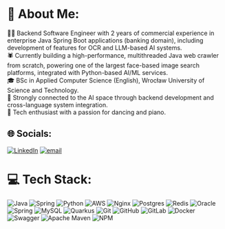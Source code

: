 # 💫 About Me:
👨‍💻 Backend Software Engineer with 2 years of commercial experience in enterprise Java Spring Boot applications (banking domain), including development of features for OCR and LLM-based AI systems.<br>🕷️ Currently building a high-performance, multithreaded Java web crawler from scratch, powering one of the largest face-based image search platforms, integrated with Python-based AI/ML services.<br>🎓 BSc in Applied Computer Science (English), Wrocław University of Science and Technology.<br>🧠 Strongly connected to the AI space through backend development and cross-language system integration.<br>🎹 Tech enthusiast with a passion for dancing and piano.


## 🌐 Socials:
[![LinkedIn](https://img.shields.io/badge/LinkedIn-%230077B5.svg?logo=linkedin&logoColor=white)](https://linkedin.com/in/https://www.linkedin.com/in/filipszydlak/) [![email](https://img.shields.io/badge/Email-D14836?logo=gmail&logoColor=white)](mailto:szydlakf@gmail.com) 

# 💻 Tech Stack:
![Java](https://img.shields.io/badge/java-%23ED8B00.svg?style=for-the-badge&logo=openjdk&logoColor=white) ![Spring](https://img.shields.io/badge/spring-%236DB33F.svg?style=for-the-badge&logo=spring&logoColor=white) ![Python](https://img.shields.io/badge/python-3670A0?style=for-the-badge&logo=python&logoColor=ffdd54) ![AWS](https://img.shields.io/badge/AWS-%23FF9900.svg?style=for-the-badge&logo=amazon-aws&logoColor=white) ![Nginx](https://img.shields.io/badge/nginx-%23009639.svg?style=for-the-badge&logo=nginx&logoColor=white) ![Postgres](https://img.shields.io/badge/postgres-%23316192.svg?style=for-the-badge&logo=postgresql&logoColor=white) ![Redis](https://img.shields.io/badge/redis-%23DD0031.svg?style=for-the-badge&logo=redis&logoColor=white) ![Oracle](https://img.shields.io/badge/Oracle-F80000?style=for-the-badge&logo=oracle&logoColor=white) ![Spring](https://img.shields.io/badge/spring-%236DB33F.svg?style=for-the-badge&logo=spring&logoColor=white) ![MySQL](https://img.shields.io/badge/mysql-4479A1.svg?style=for-the-badge&logo=mysql&logoColor=white) ![Quarkus](https://img.shields.io/badge/quarkus-%234794EB.svg?style=for-the-badge&logo=quarkus&logoColor=white) ![Git](https://img.shields.io/badge/git-%23F05033.svg?style=for-the-badge&logo=git&logoColor=white) ![GitHub](https://img.shields.io/badge/github-%23121011.svg?style=for-the-badge&logo=github&logoColor=white) ![GitLab](https://img.shields.io/badge/gitlab-%23181717.svg?style=for-the-badge&logo=gitlab&logoColor=white) ![Docker](https://img.shields.io/badge/docker-%230db7ed.svg?style=for-the-badge&logo=docker&logoColor=white) ![Swagger](https://img.shields.io/badge/-Swagger-%23Clojure?style=for-the-badge&logo=swagger&logoColor=white) ![Apache Maven](https://img.shields.io/badge/Apache%20Maven-C71A36?style=for-the-badge&logo=Apache%20Maven&logoColor=white)  ![NPM](https://img.shields.io/badge/NPM-%23CB3837.svg?style=for-the-badge&logo=npm&logoColor=white)

<!-- # 📊 GitHub Stats:
![](https://github-readme-stats.vercel.app/api?username=filipszydlak&theme=dark&hide_border=false&include_all_commits=false&count_private=false)<br/>
![](https://nirzak-streak-stats.vercel.app/?user=filipszydlak&theme=dark&hide_border=false)<br/>
![](https://github-readme-stats.vercel.app/api/top-langs/?username=filipszydlak&theme=dark&hide_border=false&include_all_commits=false&count_private=false&layout=compact)

### 🔝 Top Contributed Repo
![](https://github-contributor-stats.vercel.app/api?username=filipszydlak&limit=5&theme=dark&combine_all_yearly_contributions=true)

---
[![](https://visitcount.itsvg.in/api?id=filipszydlak&icon=0&color=0)](https://visitcount.itsvg.in) -->

<!-- Proudly created with GPRM ( https://gprm.itsvg.in ) -->
